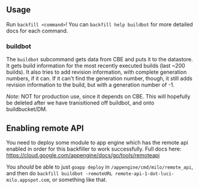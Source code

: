 ## Usage

Run `backfill <command>`! You can `backfill help buildbot` for more detailed
docs for each command.

### buildbot

The `buildbot` subcommand gets data from CBE and puts it to the datastore. It
gets build information for the most recently executed builds (last ~200 builds).
It also tries to add revision information, with complete generation numbers, if
it can. If it can't find the generation number, though, it still adds revision
information to the build, but with a generation number of -1.

_Note_: NOT for production use, since it depends on CBE. This will hopefully be
deleted after we have tranisitioned off buildbot, and onto buildbucket/DM.

## Enabling remote API
You need to deploy some module to app engine which has the remote api enabled
in order for this backfiller to work successfully.
Full docs here: https://cloud.google.com/appengine/docs/go/tools/remoteapi

You *should* be able to just `goapp deploy` in `/appengine/cmd/milo/remote_api`,
and then do `backfill buildbot -remoteURL
remote-api-1-dot-luci-milo.appspot.com`, or something like that.

